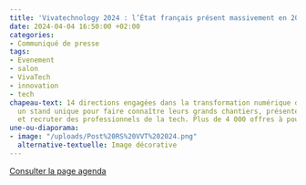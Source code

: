 ```yaml
---
title: 'Vivatechnology 2024 : l’État français présent massivement en 2024'
date: 2024-04-04 16:50:00 +02:00
categories:
- Communiqué de presse
tags:
- Evenement
- salon
- VivaTech
- innovation
- tech
chapeau-text: 14 directions engagées dans la transformation numérique de l’État sur
  un stand unique pour faire connaître leurs grands chantiers, présenter leurs offres
  et recruter des professionnels de la tech. Plus de 4 000 offres à pourvoir.
une-ou-diaporama:
- image: "/uploads/Post%20RS%20VVT%202024.png"
  alternative-textuelle: Image décorative
---
```


<div class="lien-important"><p><a href="https://www.numerique.gouv.fr/agenda/un-pavillon-du-numerique-de-letat-a-vivatechnology-2024/">Consulter la page agenda</a></p></div>